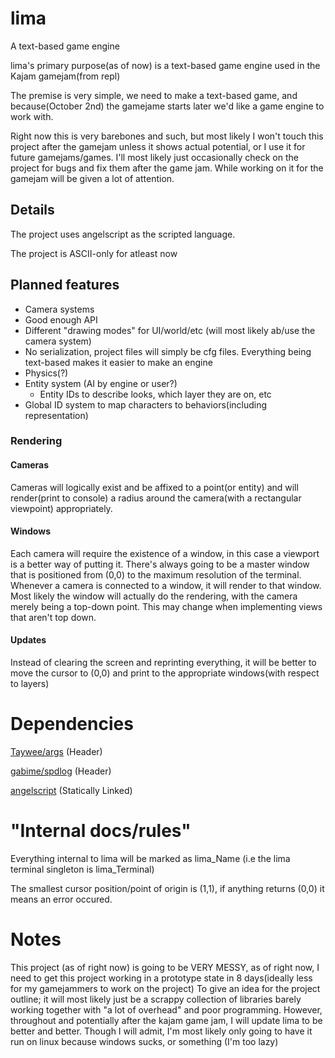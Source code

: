 # lima
A text-based game engine

lima's primary purpose(as of now) is a text-based game engine used in the Kajam gamejam(from repl)

The premise is very simple, we need to make a text-based game, and because(October 2nd) the gamejame starts later we'd like a game engine to work with. 

Right now this is very barebones and such, but most likely I won't touch this project after the gamejam unless it shows actual potential, or I use it for future gamejams/games.
I'll most likely just occasionally check on the project for bugs and fix them after the game jam. While working on it for the gamejam will be given a lot of attention. 

## Details

The project uses angelscript as the scripted language.

The project is ASCII-only for atleast now


## Planned features

* Camera systems
* Good enough API
* Different "drawing modes" for UI/world/etc (will most likely ab/use the camera system)
* No serialization,  project files will simply be cfg files. Everything being text-based makes it easier to make an engine
* Physics(?)
* Entity system (AI by engine or user?)
    * Entity IDs to describe looks, which layer they are on, etc
* Global ID system to map characters to behaviors(including representation)
### Rendering
#### Cameras
Cameras will logically exist and be affixed to a point(or entity) and will render(print to console) a radius around the camera(with a rectangular viewpoint) appropriately.
#### Windows
Each camera will require the existence of a window, in this case a viewport is a better way of putting it. There's always going to be a master window that is positioned from (0,0) to the maximum resolution of the terminal. Whenever a camera is connected to a window, it will render to that window. Most likely the window will actually do the rendering, with the camera merely being a top-down point. This may change when implementing views that aren't top down.
#### Updates
Instead of clearing the screen and reprinting everything, it will be better to move the cursor to (0,0) and print to the appropriate windows(with respect to layers) 
# Dependencies

[Taywee/args](https://github.com/Taywee/args) (Header)

[gabime/spdlog](https://github.com/gabime/spdlog) (Header)

[angelscript](https://www.angelcode.com/angelscript/) (Statically Linked)



# "Internal docs/rules"

Everything internal to lima will be marked as lima_Name
(i.e the lima terminal singleton is lima_Terminal)

The smallest cursor position/point of origin is (1,1), if anything returns (0,0) it means an error occured. 


# Notes
This project (as of right now) is going to be VERY MESSY, as of right now, I need to get this project working in a prototype state in 8 days(ideally less for my gamejammers to work on the project)
To give an idea for the project outline; it will most likely just be a scrappy collection of libraries barely working together with "a lot of overhead" and poor programming. However, throughout and potentially after the kajam game jam, I will update lima to be better and better. Though I will admit, I'm most likely only going to have it run on linux because windows sucks, or something
(I'm too lazy)